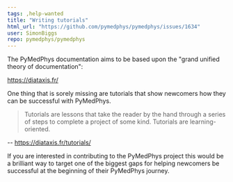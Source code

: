 ```yaml
---
tags: ,help-wanted
title: "Writing tutorials"
html_url: "https://github.com/pymedphys/pymedphys/issues/1634"
user: SimonBiggs
repo: pymedphys/pymedphys
---
```


The PyMedPhys documentation aims to be based upon the "grand unified theory of documentation":

https://diataxis.fr/

One thing that is sorely missing are tutorials that show newcomers how they can be successful with PyMedPhys.

> Tutorials are lessons that take the reader by the hand through a series of steps to complete a project of some kind. Tutorials are learning-oriented.

-- https://diataxis.fr/tutorials/

If you are interested in contributing to the PyMedPhys project this would be a brilliant way to target one of the biggest gaps for helping newcomers be successful at the beginning of their PyMedPhys journey.